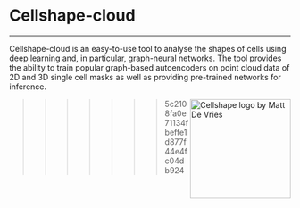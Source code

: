 # Cellshape-cloud
___
Cellshape-cloud is an easy-to-use tool to analyse the shapes of cells using deep learning and, in particular, graph-neural networks. The tool provides the ability to train popular graph-based autoencoders on point cloud data of 2D and 3D single cell masks as well as providing pre-trained networks for inference.

<img src="https://github.com/adamltyson/cellshape-cloud/blob/mrdv_mvp/img/cellshape.png" align="right"
     alt="Cellshape logo by Matt De Vries" width="180" height="178">
>>>>>>> 5c2108fa0e71134fbeffe1d877f44e4fc04db924
